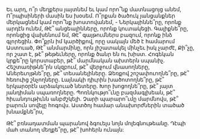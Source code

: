 
Եւ արդ, ո՞ր մեղքերս յայտնեմ եւ կամ որո՞նք
մատնացոյց անեմ,
Ո՞րպիսիների մասին ես խօսեմ.
Ո՞րքան ծածուկ յանցանքներ մերկացնեմ կամ
որո՞նք խոստովանեմ, -
Ներկայիննե՞րը, որոնք արդէն ունեմ,
Թէ՞ անցեալինները, որոնք կուտակեցի.
Գալիքնե՞րը, որոնցից վախենում եմ,
Թէ՞ գայթումներս բազում, որոնք ինձ գլորեցին.
Փո՞քրն իմ կարծիքով, որը սակայն մեծ է
համարում Աստուած,
Թէ՞ անմարմինը, որն յիշատակել մինչեւ իսկ
չարժէ,
Քի՞չը, որ շատ է, թէ՞ թեթեւները, որոնք ծանր են ու
խիստ.
Հոգեկան կրքե՞րը կորստաբեր, թէ՞ մարմնական
ախտերն սպանիչ.
Հեշտառիթնե՞րն սկզբում, թէ՞ վերջում
վնասողները,
Աներեւոյթնե՞րը, թէ՞ տեսանելիները.
Ձեռքով շոշափուողնե՞րը, թէ՞ հեռուից շնչողները.
Լայնակի դիւրին խածոտողնե՞րը, թէ՞ երկարօրէն
արձակուած նետերը.
Խոր խոցողնե՞րը, թէ՞ յայտ յանդիման
սպառողները.
Պոռնկությո՞ւնը բազմագլխեան, թէ՞
հիւանդութիւնն անբժշկելի.
Չարի պարարո՞ւմը մարմնովս, թէ՞ բարուն սովելը
հոգովս.
Աստծոյ համար անախորժներին տածած
խնամքնե՞րս,


Թէ՞ բռնադատման պարանով ձգուելս նոյն
մոլեգնութեանը.
Դէպի մահ տանող մեղքե՞րը, թէ՞ խոհերն ունայն:
